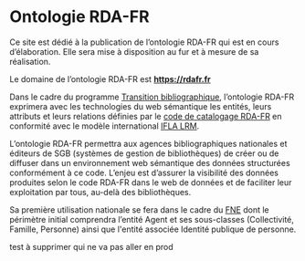 # Ontologie RDA-FR

Ce site est dédié à la publication de l’ontologie RDA-FR qui est en cours d’élaboration. Elle sera mise à disposition au fur et à mesure de sa réalisation. 

Le domaine de l’ontologie RDA-FR est **https://rdafr.fr**

Dans le cadre du programme [Transition bibliographique](https://www.transition-bibliographique.fr/), l’ontologie RDA-FR exprimera avec les technologies du web sémantique les entités, leurs attributs et leurs relations définies par le [code de catalogage RDA-FR](https://www.transition-bibliographique.fr/rda-fr/) en conformité avec le modèle international [IFLA LRM](https://www.transition-bibliographique.fr/enjeux/definition-ifla-lrm/).

L’ontologie RDA-FR permettra aux agences bibliographiques nationales et éditeurs de SGB (systèmes de gestion de bibliothèques) de créer ou de diffuser dans un environnement web sémantique des données structurées conformément à ce code. L’enjeu est d’assurer la visibilité des données produites selon le code RDA-FR dans le web de données et de faciliter leur exploitation par tous, au-delà des bibliothèques.

Sa première utilisation nationale se fera dans le cadre du [FNE](https://www.transition-bibliographique.fr/fne/fichier-national-entites/) dont le périmètre initial comprendra l’entité Agent et ses sous-classes (Collectivité, Famille, Personne) ainsi que l'entité associée Identité publique de personne.

test à supprimer qui ne va pas aller en prod
